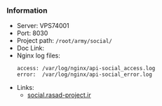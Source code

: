 ### Information

- Server: VPS74001
- Port: 8030
- Project path: `/root/army/social/`
- Doc Link:
- Nginx log files:
    ```
    access: /var/log/nginx/api-social_access.log
    error:  /var/log/nginx/api-social_error.log
    ```
- Links:
    * [social.rasad-project.ir](https://social.rasad-project.ir)
